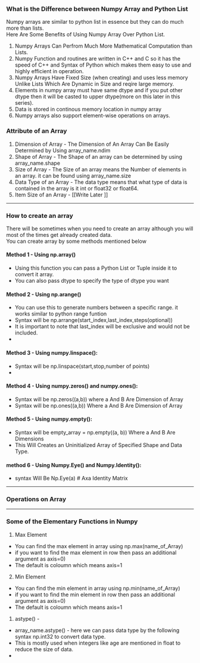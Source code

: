 
### What is the Difference between Numpy Array and Python List
Numpy arrays are similar to python list in essence but they can do much more than lists.\
Here Are Some Benefits of Using Numpy Array Over Python List.
1. Numpy Arrays Can Perfrom Much More Mathematical Computation than Lists.
2. Numpy Function and routines are written in C++ and C so it has the speed of C++ and Syntax of Python which makes them easy to use and highly efficient in operation.
3. Numpy Arrays Have Fixed Size (when creating) and uses less memory Unlike Lists Which Are Dynamic in Size and reqire large memory.
4. Elements in numpy array must have same dtype and if you put other dtype then it will be casted to upper dtype(more on this later in this series).
5. Data is stored in continous memory location in numpy array
6. Numpy arrays also support element-wise operations on arrays.

### Attribute of an Array
1. Dimension of Array - The Dimension of An Array Can Be Easily Determined by Using array_name.ndim
2. Shape of Array - The Shape of an array can be determined by using array_name.shape
3. Size of Array - The Size of an array means the Number of elements in an array. it can be found using array_name.size
4. Data Type of an Array - The data type means that what type of data is contained in the array is it int or float32 or float64.
5. Item Size of an Array - [[Write Later ]]

___________________________


### How to create an array 
There will be sometimes when you need to create an array although you will most of the times get already created data.\
You can create array by some methods mentioned below

#### Method 1 - Using np.array()
- Using this function you can pass a Python List or Tuple inside it to convert it array.
- You can also pass dtype to specify the type of dtype you want

#### Method 2 - Using np.arange()
- You can use this to generate numbers between a specific range. it works similar to python range funtion
- Syntax will be np.arrange(start_index,last_index,steps(optional))
- It is important to note that last_index will be exclusive and would not be included.
- 

#### Method 3 - Using numpy.linspace():
- Syntax will be np.linspace(start,stop,number of points)
- 

#### Method 4 - Using numpy.zeros() and numpy.ones():
- Syntax will be np.zeros((a,b)) where a And B Are Dimension of Array
-  Syntax will be np.ones((a,b)) Where a And B Are Dimension of Array

#### Method 5 - Using numpy.empty():
- Syntax will be empty_array = np.empty((a, b)) Where a And B Are Dimensions
- This Will Creates an Uninitialized Array of Specified Shape and Data Type.

#### method 6 - Using Numpy.Eye() and Numpy.Identity():
- syntax Will Be Np.Eye(a)  # Axa Identity Matrix

_________________________________

### Operations on Array




__________________________________
### Some of the Elementary Functions in Numpy

1. Max Element
- You can find the max element in array using np.max(name_of_Array)
- if you want to find the max element in row then pass an additional argument as axis=0)
- The default is coloumn which means axis=1

2. Min Element
- You can find the min element in array using np.min(name_of_Array)
- if you want to find the min element in row then pass an additional argument as axis=0)
- The default is coloumn which means axis=1









1. astype() -
- array_name.astype() - here we can pass data type by the following syntax np.int32 to convert data type.
- This is mostly used when integers like age are mentioned in float to reduce the size of data.
-  





